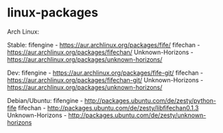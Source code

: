 # linux-packages

Arch Linux:

Stable:
fifengine - https://aur.archlinux.org/packages/fife/
fifechan - https://aur.archlinux.org/packages/fifechan/
Unknown-Horizons - https://aur.archlinux.org/packages/unknown-horizons/

Dev:
fifengine - https://aur.archlinux.org/packages/fife-git/
fifechan - https://aur.archlinux.org/packages/fifechan-git/
Unknown-Horizons - https://aur.archlinux.org/packages/unknown-horizons/

Debian/Ubuntu:
fifengine - http://packages.ubuntu.com/de/zesty/python-fife
fifechan - http://packages.ubuntu.com/de/zesty/libfifechan0.1.3
Unknown-Horizons - http://packages.ubuntu.com/de/zesty/unknown-horizons
